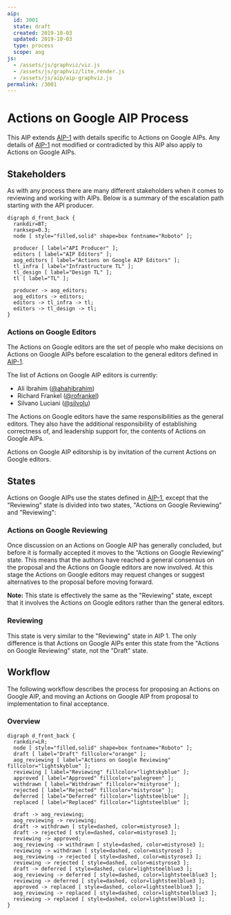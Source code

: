 ```yaml
---
aip:
  id: 3001
  state: draft
  created: 2019-10-03
  updated: 2019-10-03
  type: process
  scope: aog
js:
  - /assets/js/graphviz/viz.js
  - /assets/js/graphviz/lite.render.js
  - /assets/js/aip/aip-graphviz.js
permalink: /3001
---
```


# Actions on Google AIP Process

This AIP extends [AIP-1][] with details specific to Actions on Google AIPs. Any
details of [AIP-1][] not modified or contradicted by this AIP also apply to
Actions on Google AIPs.

## Stakeholders

As with any process there are many different stakeholders when it comes to
reviewing and working with AIPs. Below is a summary of the escalation path
starting with the API producer.

```graphviz
digraph d_front_back {
  rankdir=BT;
  ranksep=0.3;
  node [ style="filled,solid" shape=box fontname="Roboto" ];

  producer [ label="API Producer" ];
  editors [ label="AIP Editors" ];
  aog_editors [ label="Actions on Google AIP Editors" ];
  tl_infra [ label="Infrastructure TL" ];
  tl_design [ label="Design TL" ];
  tl [ label="TL" ];

  producer -> aog_editors;
  aog_editors -> editors;
  editors -> tl_infra -> tl;
  editors -> tl_design -> tl;
}
```

### Actions on Google Editors

The Actions on Google editors are the set of people who make decisions on
Actions on Google AIPs before escalation to the general editors defined in
[AIP-1][].

The list of Actions on Google AIP editors is currently:

- Ali Ibrahim ([@ahahibrahim][])
- Richard Frankel ([@rofrankel][])
- Silvano Luciani ([@silvolu][])

The Actions on Google editors have the same responsibilities as the general
editors. They also have the additional responsibility of establishing
correctness of, and leadership support for, the contents of Actions on Google
AIPs.

Actions on Google AIP editorship is by invitation of the current Actions on
Google editors.

## States

Actions on Google AIPs use the states defined in [AIP-1][], except that the
"Reviewing" state is divided into two states, "Actions on Google Reviewing" and
"Reviewing":

### Actions on Google Reviewing

Once discussion on an Actions on Google AIP has generally concluded, but before
it is formally accepted it moves to the “Actions on Google Reviewing” state.
This means that the authors have reached a general consensus on the proposal
and the Actions on Google editors are now involved. At this stage the Actions
on Google editors may request changes or suggest alternatives to the proposal
before moving forward.

**Note:** This state is effectively the same as the "Reviewing" state, except
that it involves the Actions on Google editors rather than the general editors.

### Reviewing

This state is very similar to the "Reviewing" state in AIP 1. The only
difference is that Actions on Google AIPs enter this state from the "Actions on
Google Reviewing" state, not the "Draft" state.

## Workflow

The following workflow describes the process for proposing an Actions on Google
AIP, and moving an Actions on Google AIP from proposal to implementation to
final acceptance.

### Overview

```graphviz
digraph d_front_back {
  rankdir=LR;
  node [ style="filled,solid" shape=box fontname="Roboto" ];
  draft [ label="Draft" fillcolor="orange" ];
  aog_reviewing [ label="Actions on Google Reviewing" fillcolor="lightskyblue" ];
  reviewing [ label="Reviewing" fillcolor="lightskyblue" ];
  approved [ label="Approved" fillcolor="palegreen" ];
  withdrawn [ label="Withdrawn" fillcolor="mistyrose" ];
  rejected [ label="Rejected" fillcolor="mistyrose" ];
  deferred [ label="Deferred" fillcolor="lightsteelblue" ];
  replaced [ label="Replaced" fillcolor="lightsteelblue" ];

  draft -> aog_reviewing;
  aog_reviewing -> reviewing;
  draft -> withdrawn [ style=dashed, color=mistyrose3 ];
  draft -> rejected [ style=dashed, color=mistyrose3 ];
  reviewing -> approved;
  aog_reviewing -> withdrawn [ style=dashed, color=mistyrose3 ];
  reviewing -> withdrawn [ style=dashed, color=mistyrose3 ];
  aog_reviewing -> rejected [ style=dashed, color=mistyrose3 ];
  reviewing -> rejected [ style=dashed, color=mistyrose3 ];
  draft -> deferred [ style=dashed, color=lightsteelblue3 ];
  aog_reviewing -> deferred [ style=dashed, color=lightsteelblue3 ];
  reviewing -> deferred [ style=dashed, color=lightsteelblue3 ];
  approved -> replaced [ style=dashed, color=lightsteelblue3 ];
  aog_reviewing -> replaced [ style=dashed, color=lightsteelblue3 ];
  reviewing -> replaced [ style=dashed, color=lightsteelblue3 ];
}
```

[aip-1]: ../0001.md
[@ahahibrahim]: https://github.com/ahahibrahim
[@rofrankel]: https://github.com/rofrankel
[@silvolu]: https://github.com/silvolu
